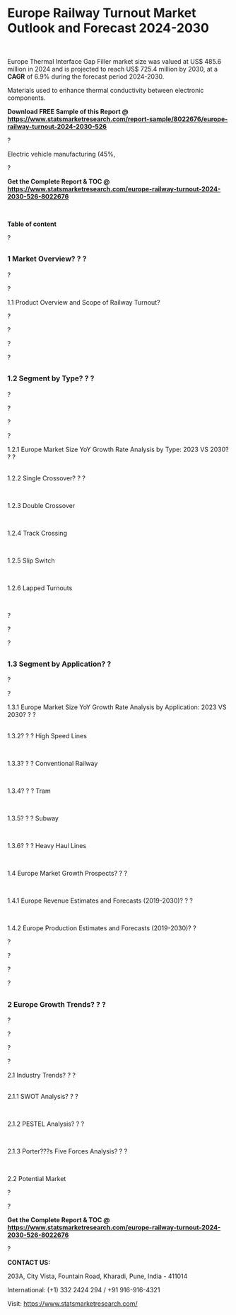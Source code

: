 <h1>Europe Railway Turnout Market Outlook and Forecast 2024-2030</h1><br/><p>Europe Thermal Interface Gap Filler market size was valued at US$ 485.6 million in 2024 and is projected to reach US$ 725.4 million by 2030, at a <strong>CAGR</strong> of 6.9% during the forecast period 2024-2030.</p>
 
 
 
 <p>Materials used to enhance thermal conductivity between electronic components.</p>
 
 
 
 <div><b>Download FREE Sample of this Report @ <a href="https://www.statsmarketresearch.com/download-free-sample/8022676/europe-railway-turnout-2024-2030-526">https://www.statsmarketresearch.com/report-sample/8022676/europe-railway-turnout-2024-2030-526</a></b></div>
 
 
 
 <p>? </p>
 
 
 
 <p>Electric vehicle manufacturing (45%,</p>
 
 
 
 <p>? </p>
 
 
 
 <div><b>Get the Complete Report & TOC @ <a href="https://www.statsmarketresearch.com/europe-railway-turnout-2024-2030-526-8022676">https://www.statsmarketresearch.com/europe-railway-turnout-2024-2030-526-8022676</a></b></div>
 
 
 
 <p><br />
 
 <b>Table of content</b></p>
 
 
 
 <p>? </p>
 
 
 
 <h2><span style="font-size:16px"><strong>1 Market Overview? ? ? </strong></span></h2>
 
 
 
 <p>? </p>
 
 
 
 <p>? </p>
 
 
 
 <p>1.1 Product Overview and Scope of Railway Turnout? </p>
 
 
 
 <p>? </p>
 
 
 
 <p>? </p>
 
 
 
 <p>? </p>
 
 
 
 <p>? </p>
 
 
 
 <h2><strong><span style="font-size:16px">1.2 Segment by Type? ? ? </span></strong></h2>
 
 
 
 <p>? </p>
 
 
 
 <p>? </p>
 
 
 
 <p>? </p>
 
 
 
 <p>? </p>
 
 
 
 <p>1.2.1 Europe Market Size YoY Growth Rate Analysis by Type: 2023 VS 2030? ? ? <br />
 
 <br />
 
 1.2.2 Single Crossover? ? ? <br />
 
 <br />
 
 1.2.3 Double Crossover<br />
 
 <br />
 
 1.2.4 Track Crossing<br />
 
 <br />
 
 1.2.5 Slip Switch<br />
 
 <br />
 
 1.2.6 Lapped Turnouts<br />
 
 <br />
 
 ? </p>
 
 
 
 <p>? </p>
 
 
 
 <p>? </p>
 
 
 
 <h2><span style="font-size:16px"><strong>1.3 Segment by Application? ? </strong></span></h2>
 
 
 
 <p>? </p>
 
 
 
 <p>? </p>
 
 
 
 <p>1.3.1 Europe Market Size YoY Growth Rate Analysis by Application: 2023 VS 2030? ? ? <br />
 
 <br />
 
 1.3.2? ? ? High Speed Lines<br />
 
 <br />
 
 1.3.3? ? ? Conventional Railway<br />
 
 <br />
 
 1.3.4? ? ? Tram<br />
 
 <br />
 
 1.3.5? ? ? Subway<br />
 
 <br />
 
 1.3.6? ? ? Heavy Haul Lines<br />
 
 <br />
 
 1.4 Europe Market Growth Prospects? ? ? <br />
 
 <br />
 
 1.4.1 Europe Revenue Estimates and Forecasts (2019-2030)? ? ? <br />
 
 <br />
 
 1.4.2 Europe Production Estimates and Forecasts (2019-2030)? ? </p>
 
 
 
 <p>? </p>
 
 
 
 <p>? </p>
 
 
 
 <p>? </p>
 
 
 
 <p>? </p>
 
 
 
 <h2><span style="font-size:16px"><strong>2 Europe Growth Trends? ? ? </strong></span></h2>
 
 
 
 <p>? </p>
 
 
 
 <p>? </p>
 
 
 
 <p>? </p>
 
 
 
 <p>? </p>
 
 
 
 <p>2.1 Industry Trends? ? ? <br />
 
 <br />
 
 2.1.1 SWOT Analysis? ? ? <br />
 
 <br />
 
 2.1.2 PESTEL Analysis? ? ? <br />
 
 <br />
 
 2.1.3 Porter???s Five Forces Analysis? ? ? <br />
 
 <br />
 
 2.2 Potential Market</p>
 
 
 
 <p>? </p>
 
 
 
 <p>? </p>
 
 
 
 <div><b>Get the Complete Report & TOC @ <a href="https://www.statsmarketresearch.com/europe-railway-turnout-2024-2030-526-8022676">https://www.statsmarketresearch.com/europe-railway-turnout-2024-2030-526-8022676</a></b></div>
 
 
 
 <p>? </p>
 
 
 
 <p><b>CONTACT US:</b><br />
 
 203A, City Vista, Fountain Road, Kharadi, Pune, India - 411014<br />
 
 International: (+1) 332 2424 294 / +91 916-916-4321<br />
 
 Visit: <a href="https://www.statsmarketresearch.com/">https://www.statsmarketresearch.com/</a></p>